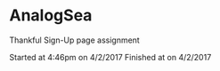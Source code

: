 # AnalogSea
Thankful Sign-Up page assignment

Started at 4:46pm on 4/2/2017
Finished at on 4/2/2017
